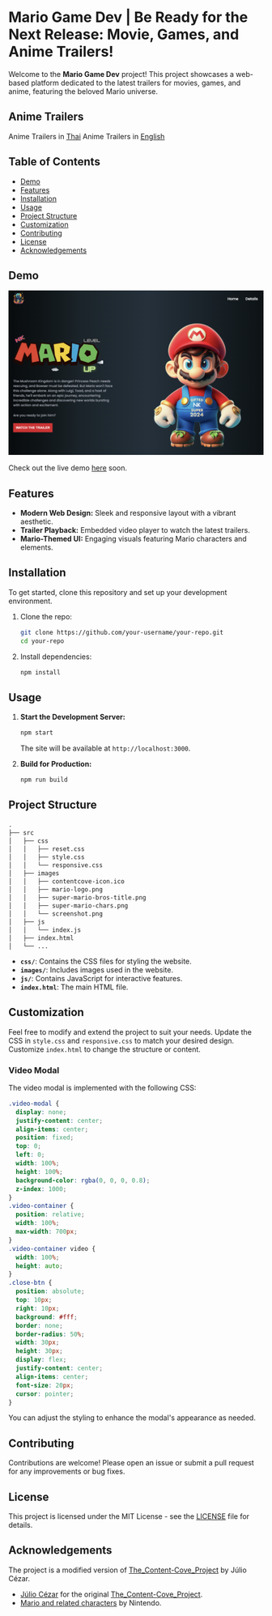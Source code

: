 # Mario Game Dev | Be Ready for the Next Release: Movie, Games, and Anime Trailers!

Welcome to the **Mario Game Dev** project! This project showcases a web-based platform dedicated to the latest trailers for movies, games, and anime, featuring the beloved Mario universe. 

## Anime Trailers
Anime Trailers in [Thai](https://www.youtube.com/watch?v=v5Vg3UghQ1Y) 
Anime Trailers in [English](https://www.youtube.com/watch?v=tMMke8QAcqA) 

## Table of Contents

- [Demo](#demo)
- [Features](#features)
- [Installation](#installation)
- [Usage](#usage)
- [Project Structure](#project-structure)
- [Customization](#customization)
- [Contributing](#contributing)
- [License](#license)
- [Acknowledgements](#acknowledgements)

## Demo

![Demo Screenshot](./src/images/screenshot.png)

Check out the live demo [here](#) soon.

## Features

- **Modern Web Design:** Sleek and responsive layout with a vibrant aesthetic.
- **Trailer Playback:** Embedded video player to watch the latest trailers.
- **Mario-Themed UI:** Engaging visuals featuring Mario characters and elements.

## Installation

To get started, clone this repository and set up your development environment.

1. Clone the repo:
   ```bash
   git clone https://github.com/your-username/your-repo.git
   cd your-repo
   ```

2. Install dependencies:
   ```bash
   npm install
   ```

## Usage

1. **Start the Development Server:**
   ```bash
   npm start
   ```
   The site will be available at `http://localhost:3000`.

2. **Build for Production:**
   ```bash
   npm run build
   ```

## Project Structure

```
.
├── src
│   ├── css
│   │   ├── reset.css
│   │   ├── style.css
│   │   └── responsive.css
│   ├── images
│   │   ├── contentcove-icon.ico
│   │   ├── mario-logo.png
│   │   ├── super-mario-bros-title.png
│   │   ├── super-mario-chars.png
│   │   └── screenshot.png
│   ├── js
│   │   └── index.js
│   ├── index.html
│   └── ...
```

- **`css/`**: Contains the CSS files for styling the website.
- **`images/`**: Includes images used in the website.
- **`js/`**: Contains JavaScript for interactive features.
- **`index.html`**: The main HTML file.

## Customization

Feel free to modify and extend the project to suit your needs. Update the CSS in `style.css` and `responsive.css` to match your desired design. Customize `index.html` to change the structure or content.

### Video Modal

The video modal is implemented with the following CSS:

```css
.video-modal {
  display: none;
  justify-content: center;
  align-items: center;
  position: fixed;
  top: 0;
  left: 0;
  width: 100%;
  height: 100%;
  background-color: rgba(0, 0, 0, 0.8);
  z-index: 1000;
}
.video-container {
  position: relative;
  width: 100%;
  max-width: 700px;
}
.video-container video {
  width: 100%;
  height: auto;
}
.close-btn {
  position: absolute;
  top: 10px;
  right: 10px;
  background: #fff;
  border: none;
  border-radius: 50%;
  width: 30px;
  height: 30px;
  display: flex;
  justify-content: center;
  align-items: center;
  font-size: 20px;
  cursor: pointer;
}
```

You can adjust the styling to enhance the modal's appearance as needed.

## Contributing

Contributions are welcome! Please open an issue or submit a pull request for any improvements or bug fixes.

## License

This project is licensed under the MIT License - see the [LICENSE](LICENSE) file for details.

## Acknowledgements

The project is a modified version of [The_Content-Cove_Project](https://github.com/juletopi/The_Content-Cove_Project) by Júlio Cézar.

- [Júlio Cézar](https://github.com/juletopi) for the original [The_Content-Cove_Project](https://github.com/juletopi/The_Content-Cove_Project).
- [Mario and related characters](https://www.nintendo.com/) by Nintendo.

